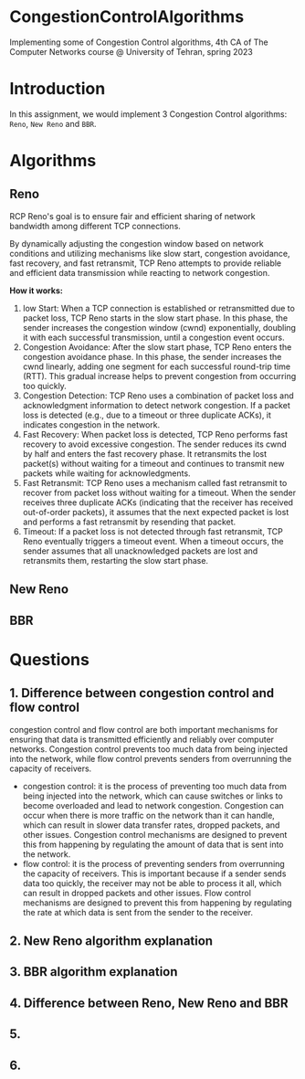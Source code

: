 # CongestionControlAlgorithms
Implementing some of Congestion Control algorithms, 4th CA of The Computer Networks course @ University of Tehran, spring 2023

# Introduction
In this assignment, we would implement 3 Congestion Control algorithms: `Reno`, `New Reno` and `BBR`.

# Algorithms

## Reno
RCP Reno's goal is to ensure fair and efficient sharing of network bandwidth among different TCP connections.

By dynamically adjusting the congestion window based on network conditions and utilizing mechanisms like 
slow start, congestion avoidance, fast recovery, and fast retransmit, TCP Reno attempts to provide 
reliable and efficient data transmission while reacting to network congestion.

**How it works:**
1. low Start: When a TCP connection is established or retransmitted due to packet loss, 
TCP Reno starts in the slow start phase. In this phase, the sender increases the congestion window (cwnd) exponentially, 
doubling it with each successful transmission, until a congestion event occurs.
2. Congestion Avoidance: After the slow start phase, TCP Reno enters the congestion avoidance phase. 
In this phase, the sender increases the cwnd linearly, adding one segment for each successful round-trip time (RTT). 
This gradual increase helps to prevent congestion from occurring too quickly.
3. Congestion Detection: TCP Reno uses a combination of packet loss and acknowledgment information 
to detect network congestion. If a packet loss is detected (e.g., due to a timeout or three duplicate ACKs), 
it indicates congestion in the network.
4. Fast Recovery: When packet loss is detected, TCP Reno performs fast recovery to avoid excessive congestion. 
The sender reduces its cwnd by half and enters the fast recovery phase. It retransmits the lost packet(s) 
without waiting for a timeout and continues to transmit new packets while waiting for acknowledgments.
5. Fast Retransmit: TCP Reno uses a mechanism called fast retransmit to recover from packet loss without waiting for a timeout. 
When the sender receives three duplicate ACKs (indicating that the receiver has received out-of-order packets), 
it assumes that the next expected packet is lost and performs a fast retransmit by resending that packet.
6. Timeout: If a packet loss is not detected through fast retransmit, TCP Reno eventually triggers a timeout event. 
When a timeout occurs, the sender assumes that all unacknowledged packets are lost and retransmits them, 
restarting the slow start phase.

## New Reno

## BBR

# Questions

## 1. Difference between congestion control and flow control
congestion control and flow control are both important mechanisms for ensuring that data is transmitted efficiently and reliably over computer networks. Congestion control prevents too much data from being injected into the network, while flow control prevents senders from overrunning the capacity of receivers.

- congestion control: it is the process of preventing too much data from being injected into the network, which can cause switches or links to become overloaded and lead to network congestion. Congestion can occur when there is more traffic on the network than it can handle, which can result in slower data transfer rates, dropped packets, and other issues. Congestion control mechanisms are designed to prevent this from happening by regulating the amount of data that is sent into the network.
- flow control: it is the process of preventing senders from overrunning the capacity of receivers. This is important because if a sender sends data too quickly, the receiver may not be able to process it all, which can result in dropped packets and other issues. Flow control mechanisms are designed to prevent this from happening by regulating the rate at which data is sent from the sender to the receiver.

## 2. New Reno algorithm explanation


## 3. BBR algorithm explanation

## 4. Difference between Reno, New Reno and BBR

## 5.

## 6.

